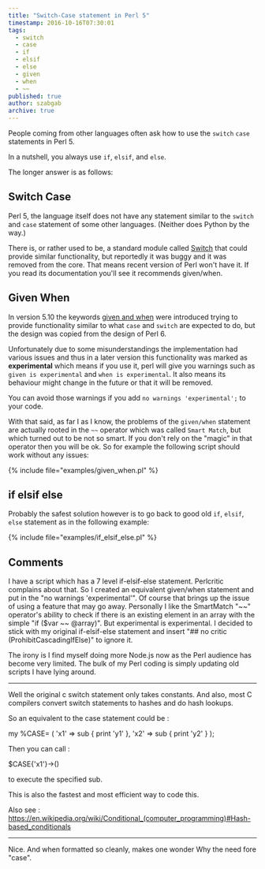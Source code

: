 ```yaml
---
title: "Switch-Case statement in Perl 5"
timestamp: 2016-10-16T07:30:01
tags:
  - switch
  - case
  - if
  - elsif
  - else
  - given
  - when
  - ~~
published: true
author: szabgab
archive: true
---
```



People coming from other languages often ask how to use the `switch` `case` statements in Perl 5.

In a nutshell, you always use `if`, `elsif`, and `else`.

The longer answer is as follows:


## Switch Case

Perl 5, the language itself does not have any statement similar to the `switch` and `case` statement of some other languages. (Neither does Python by the way.)

There is, or rather used to be, a standard module called [Switch](https://metacpan.org/pod/Switch) that could provide similar functionality,
but reportedly it was buggy and it was removed from the core. That means recent version of Perl won't have it. If you read its documentation you'll see
it recommends given/when.

## Given When

In version 5.10 the keywords [given and when](/switching-in-perl-5.10) were introduced trying to provide functionality
similar to what `case` and `switch` are expected to do, but the design was copied from the design of Perl 6.

Unfortunately due to some misunderstandings the implementation had various issues and thus in a later version this functionality was marked as <b>experimental</b>
which means if you use it, perl will give you warnings such as `given is experimental` and `when is experimental`.
It also means its behaviour might change in the future or that it will be removed.

You can avoid those warnings if you add `no warnings 'experimental';` to your code.

With that said, as far I as I know, the problems of the `given/when` statement are actually rooted in the `~~` operator which
was called `Smart Match`, but which turned out to be not so smart. If you don't rely on the "magic" in that operator then you will be ok.
So for example the following script should work without any issues:

{% include file="examples/given_when.pl" %}

## if elsif else

Probably the safest solution however is to go back to good old `if`, `elsif`, `else` statement as in the following example:

{% include file="examples/if_elsif_else.pl" %}

## Comments

I have a script which has a 7 level if-elsif-else statement. Perlcritic complains about that. So I created an equivalent given/when statement and put in the "no warnings 'experimental'". Of course that brings up the issue of using a feature that may go away. Personally I like the SmartMatch "~~" operator's ability to check if there is an existing element in an array with the simple "if ($var ~~ @array)". But experimental is experimental. I decided to stick with my original if-elsif-else statement and insert "## no critic (ProhibitCascadingIfElse)" to ignore it.

The irony is I find myself doing more Node.js now as the Perl audience has become very limited. The bulk of my Perl coding is simply updating old scripts I have lying around.


<hr>

Well the original c switch statement only takes constants. And also, most C compilers convert switch statements to hashes and do hash lookups.

So an equivalent to the case statement could be :

my %CASE= (
'x1' => sub { print 'y1' },
'x2' => sub { print 'y2' }
);

Then you can call :

$CASE{'x1'}->()

to execute the specified sub.

This is also the fastest and most efficient way to code this.

Also see : https://en.wikipedia.org/wiki/Conditional_(computer_programming)#Hash-based_conditionals

<hr>

Nice. And when formatted so cleanly, makes one wonder Why the need fore "case".




